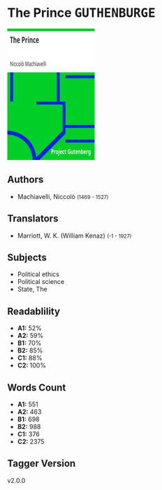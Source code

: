 # The Prince <kbd>GUTHENBURGE</kbd>

![](./cover.medium.jpg "")

## Authors


 - Machiavelli, Niccolò <small>(1469 - 1527)</small>

## Translators


 - Marriott, W. K. (William Kenaz) <small>(-1 - 1927)</small>

## Subjects


 - Political ethics
 - Political science
 - State, The

## Readablility


 - **A1:** 52%
 - **A2:** 59%
 - **B1:** 70%
 - **B2:** 85%
 - **C1:** 88%
 - **C2:** 100%

## Words Count


 - **A1:** 551
 - **A2:** 463
 - **B1:** 698
 - **B2:** 988
 - **C1:** 376
 - **C2:** 2375

## Tagger Version


v2.0.0
